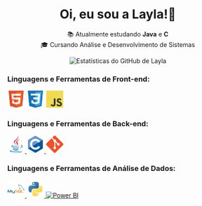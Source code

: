 <h1 align="center">Oi, eu sou a Layla!👋</h1>

<p align="center">
  📚 Atualmente estudando <strong>Java</strong> e <strong>C</strong><br>
  🎓 Cursando Análise e Desenvolvimento de Sistemas<br>
</p>

  
  <!-- GitHub Stats -->
  <p align="center">
    <img src="https://github-readme-stats.vercel.app/api?username=layla-lima&show_icons=true&theme=radical" alt="Estatísticas do GitHub de Layla"/>
  </p>
</body>
</html>

<!-- Front-end -->

  <h3 align="left">Linguagens e Ferramentas de Front-end:</h3>
  <p align="left"> 
    <img src="https://raw.githubusercontent.com/devicons/devicon/master/icons/html5/html5-original.svg" alt="HTML" width="40" height="40"/> 
    <img src="https://raw.githubusercontent.com/devicons/devicon/master/icons/css3/css3-original.svg" alt="CSS" width="40" height="40"/> 
    <img src="https://raw.githubusercontent.com/devicons/devicon/master/icons/javascript/javascript-original.svg" alt="JavaScript" width="40" height="40"/> 
  </p>

  <!-- Back-end -->
  <h3 align="left">Linguagens e Ferramentas de Back-end:</h3>
  <p align="left"> 
    <a href="https://www.java.com" target="_blank" rel="noreferrer">
      <img src="https://raw.githubusercontent.com/devicons/devicon/master/icons/java/java-original.svg" alt="Java" width="40" height="40"/>
    </a>
    <a href="https://en.wikipedia.org/wiki/C_(programming_language)" target="_blank" rel="noreferrer">
      <img src="https://raw.githubusercontent.com/devicons/devicon/master/icons/c/c-original.svg" alt="C" width="40" height="40"/>
    </a>
    <a href="https://git-scm.com/" target="_blank" rel="noreferrer">
      <img src="https://raw.githubusercontent.com/devicons/devicon/master/icons/git/git-original.svg" alt="Git" width="40" height="40"/>
    </a>
  </p>

  <!-- Análise de Dados -->
  <h3 align="left">Linguagens e Ferramentas de Análise de Dados:</h3>
  <p align="left"> 
    <a href="https://www.mysql.com/" target="_blank" rel="noreferrer"> 
      <img src="https://raw.githubusercontent.com/devicons/devicon/master/icons/mysql/mysql-original-wordmark.svg" alt="mysql" width="40" height="40"/> 
    </a>
    <a href="https://www.python.org" target="_blank" rel="noreferrer"> 
      <img src="https://raw.githubusercontent.com/devicons/devicon/master/icons/python/python-original.svg" alt="python" width="40" height="40"/> 
    </a>

  <a href="https://powerbi.microsoft.com/" target="_blank" rel="noreferrer">
    <img src="https://upload.wikimedia.org/wikipedia/commons/thumb/c/cf/New_Power_BI_Logo.svg/630px-New_Power_BI_Logo.svg.png" alt="Power BI" width="40" height="40"/>
  </a>

<br>

